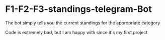 # F1-F2-F3-standings-telegram-Bot
The bot simply tells you the current standings for the appropriate category

Code is extremely bad, but I am happy with since it's my first project
